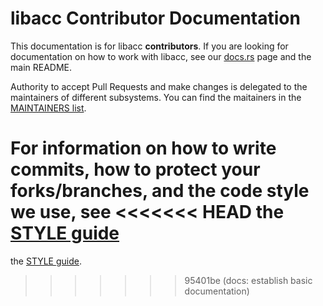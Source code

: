 # libacc Contributor Documentation

This documentation is for libacc __contributors__. If you
are looking for documentation on how to work with libacc,
see our [docs.rs](https://docs.rs/libacc) page and the
main README.

Authority to accept Pull Requests and make changes is
delegated to the maintainers of different subsystems.
You can find the maitainers in the [MAINTAINERS list](https://github.com/amyipdev/libacc/blob/main/docs/MAINTAINERS.md).

For information on how to write commits, how to protect
your forks/branches, and the code style we use, see
<<<<<<< HEAD
the [STYLE guide](https://github.com/amyipdev/libacc/blob/main/docs/STYLE.md)
=======
the [STYLE guide](https://github.com/amyipdev/libacc/blob/main/docs/STYLE.md).
>>>>>>> 95401be (docs: establish basic documentation)
